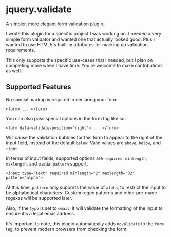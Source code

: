 # jquery.validate

A simpler, more elegant form validation plugin.

I wrote this plugin for a specific project I was working on. I needed a very simple form validator and wanted one that actually looked good. Plus I wanted to use HTML5's built-in attributes for marking up validation requirements.

This only supports the specific use-cases that I needed, but I plan on completing more when I have time. You're welcome to make contributions as well.

## Supported Features

No special markup is required in declaring your form.

	<form> ... </form>

You can also pass special options in the form tag like so:

	<form data-validate-position="right"> ... </form>

Will cause the validation bubbles for this form to appear to the right of the input field, instead of the default `below`. Valid values are `above`, `below`, and `right`.

In terms of input fields, supported options are `required`, `minlength`, `maxlength`, and partial `pattern` support.

	<input type="text" required minlength="2" maxlength="32" pattern="alpha">

At this time, `pattern` only supports the value of `alpha`, to restrict the input to be alphabetical characters. Custom regex patterns and other pre-made regexes will be supported later.

Also, if the `type` is set to `email`, it will validate the formatting of the input to ensure it's a legal email address.

It's important to note, this plugin automatically adds `novalidate` to the `form` tag, to prevent modern browsers from checking the form.